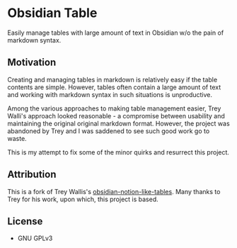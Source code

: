 # Obsidian Table
Easily manage tables with large amount of text in Obsidian w/o the pain of markdown syntax.

## Motivation
Creating and managing tables in markdown is relatively easy if the table contents are simple. However, tables often contain a large amount of text and working with markdown syntax in such situations is unproductive. 

Among the various approaches to making table management easier, Trey Walli's approach looked reasonable - a compromise between usability and maintaining the original original markdown format. However, the project was abandoned by Trey and I was saddened to see such good work go to waste.

This is my attempt to fix some of the minor quirks and resurrect this project.

## Attribution

This is a fork of Trey Wallis's [obsidian-notion-like-tables](https://github.com/trey-wallis/obsidian-notion-like-tables/issues). 
Many thanks to Trey for his work, upon which, this project is based.

## License

-   GNU GPLv3
